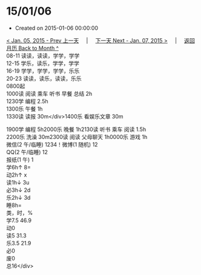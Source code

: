# 15/01/06

* Created on 2015-01-06 00:00:00

[&lt; Jan. 05, 2015 - Prev 上一天](d05.md)     \|     [下一天 Next - Jan. 07, 2015 &gt;](d07.md)     \|     [返回月历 Back to Month ^](index.md)   
08-11 读读，读读，学学，学学  
12-15 学乐，读乐，学学，学学  
16-19 学学，学学，学学，乐乐  
20-23 读读，读乐，读读，乐乐  
0800起  
1000读 阅读 乘车 听书 早餐 总结 2h  
1230学 编程 2.5h  
1300乐 午餐 1h  
1330读 读报 30m&lt;/div&gt;1400乐 看娱乐文章 30m  
  
1900学 编程 5h2000乐 晚餐 1h2130读 听书 乘车 阅读 1.5h  
2200乐 洗澡 30m2300读 阅读 父母聊天 1h0000乐 游戏 1h  
微信\(2 午/临睡\) 1234！微博\(1 随机\) 12  
QQ\(2 午/临睡\) 12  
报纸\(1 午\) 1  
学6h↑ 8=  
动2h↑ x  
读1h↓ 3u  
必3h↓ 2d  
乐2h↓ 3d  
睡8h=  
类，时，%  
学7.5 46.9  
动0  
读5 31.3  
乐3.5 21.9  
必0  
废0  
总16&lt;/div&gt;

